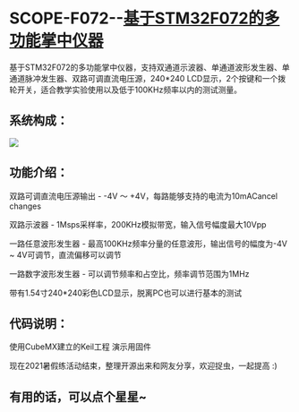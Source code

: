 # SCOPE-F072--[基于STM32F072的多功能掌中仪器](https://www.eetree.cn/project/detail/421)
基于STM32F072的多功能掌中仪器，支持双通道示波器、单通道波形发生器、单通道脉冲发生器、双路可调直流电压源，240*240 LCD显示，2个按键和一个拨轮开关，适合教学实验使用以及低于100KHz频率以内的测试测量。

## 系统构成：
![](https://qn.eetree.cn/FlwI0dTOyJtfy5BFKdZVRA-IjjOx)

## 功能介绍：
双路可调直流电压源输出 - -4V ～ +4V，每路能够支持的电流为10mACancel changes

双路示波器 - 1Msps采样率，200KHz模拟带宽，输入信号幅度最大10Vpp

一路任意波形发生器 - 最高100KHz频率分量的任意波形，输出信号的幅度为-4V ~ 4V可调节，直流偏移可以调节

一路数字波形发生器 - 可以调节频率和占空比，频率调节范围为1MHz

带有1.54寸240*240彩色LCD显示，脱离PC也可以进行基本的测试

## 代码说明：
使用CubeMX建立的Keil工程 演示用固件

现在2021暑假练活动结束，整理开源出来和网友分享，欢迎捉虫，一起提高 :)

## 有用的话，可以点个星星~
